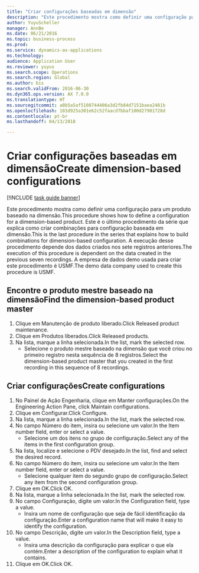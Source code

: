 ```yaml
--- 
title: "Criar configurações baseadas em dimensão"
description: "Este procedimento mostra como definir uma configuração para um produto baseado na dimensão."
author: YuyuScheller
manager: AnnBe
ms.date: 06/21/2016
ms.topic: business-process
ms.prod: 
ms.service: dynamics-ax-applications
ms.technology: 
audience: Application User
ms.reviewer: yuyus
ms.search.scope: Operations
ms.search.region: Global
ms.author: bis
ms.search.validFrom: 2016-06-30
ms.dyn365.ops.version: AX 7.0.0
ms.translationtype: HT
ms.sourcegitcommit: a8b5a5af5108744406a3d2fb84d7151baea2481b
ms.openlocfilehash: 103d925a301e62c52faacd7bbaf100d27901728d
ms.contentlocale: pt-br
ms.lasthandoff: 04/13/2018

---
```

# <a name="create-dimension-based-configurations"></a><span data-ttu-id="dead2-103">Criar configurações baseadas em dimensão</span><span class="sxs-lookup"><span data-stu-id="dead2-103">Create dimension-based configurations</span></span>

[!INCLUDE [task guide banner](../../includes/task-guide-banner.md)]

<span data-ttu-id="dead2-104">Este procedimento mostra como definir uma configuração para um produto baseado na dimensão.</span><span class="sxs-lookup"><span data-stu-id="dead2-104">This procedure shows how to define a configuration for a dimension-based product.</span></span> <span data-ttu-id="dead2-105">Este é o último procedimento da série que explica como criar combinações para configuração baseada em dimensão.</span><span class="sxs-lookup"><span data-stu-id="dead2-105">This is the last procedure in the series that explains how to build combinations for dimension-based configuration.</span></span> <span data-ttu-id="dead2-106">A execução desse procedimento depende dos dados criados nos sete registros anteriores.</span><span class="sxs-lookup"><span data-stu-id="dead2-106">The execution of this procedure is dependent on the data created in the previous seven recordings.</span></span> <span data-ttu-id="dead2-107">A empresa de dados demo usada para criar este procedimento é USMF.</span><span class="sxs-lookup"><span data-stu-id="dead2-107">The demo data company used to create this procedure is USMF.</span></span>


## <a name="find-the-dimension-based-product-master"></a><span data-ttu-id="dead2-108">Encontre o produto mestre baseado na dimensão</span><span class="sxs-lookup"><span data-stu-id="dead2-108">Find the dimension-based product master</span></span>
1. <span data-ttu-id="dead2-109">Clique em Manutenção de produto liberado.</span><span class="sxs-lookup"><span data-stu-id="dead2-109">Click Released product maintenance.</span></span>
2. <span data-ttu-id="dead2-110">Clique em Produtos liberados.</span><span class="sxs-lookup"><span data-stu-id="dead2-110">Click Released products.</span></span>
3. <span data-ttu-id="dead2-111">Na lista, marque a linha selecionada.</span><span class="sxs-lookup"><span data-stu-id="dead2-111">In the list, mark the selected row.</span></span>
    * <span data-ttu-id="dead2-112">Selecione o produto mestre baseado na dimensão que você criou no primeiro registro nesta sequência de 8 registros.</span><span class="sxs-lookup"><span data-stu-id="dead2-112">Select the dimension-based product master that you created in the first recording in this sequence of 8 recordings.</span></span>  

## <a name="create-configurations"></a><span data-ttu-id="dead2-113">Criar configurações</span><span class="sxs-lookup"><span data-stu-id="dead2-113">Create configurations</span></span>
1. <span data-ttu-id="dead2-114">No Painel de Ação Engenharia, clique em Manter configurações.</span><span class="sxs-lookup"><span data-stu-id="dead2-114">On the Engineering Action Pane, click Maintain configurations.</span></span>
2. <span data-ttu-id="dead2-115">Clique em Configurar.</span><span class="sxs-lookup"><span data-stu-id="dead2-115">Click Configure.</span></span>
3. <span data-ttu-id="dead2-116">Na lista, marque a linha selecionada.</span><span class="sxs-lookup"><span data-stu-id="dead2-116">In the list, mark the selected row.</span></span>
4. <span data-ttu-id="dead2-117">No campo Número do item, insira ou selecione um valor.</span><span class="sxs-lookup"><span data-stu-id="dead2-117">In the Item number field, enter or select a value.</span></span>
    * <span data-ttu-id="dead2-118">Selecione um dos itens no grupo de configuração.</span><span class="sxs-lookup"><span data-stu-id="dead2-118">Select any of the items in the first configuration group.</span></span>  
5. <span data-ttu-id="dead2-119">Na lista, localize e selecione o PDV desejado.</span><span class="sxs-lookup"><span data-stu-id="dead2-119">In the list, find and select the desired record.</span></span>
6. <span data-ttu-id="dead2-120">No campo Número do item, insira ou selecione um valor.</span><span class="sxs-lookup"><span data-stu-id="dead2-120">In the Item number field, enter or select a value.</span></span>
    * <span data-ttu-id="dead2-121">Selecione qualquer item do segundo grupo de configuração.</span><span class="sxs-lookup"><span data-stu-id="dead2-121">Select any item from the second configuration group.</span></span>  
7. <span data-ttu-id="dead2-122">Clique em OK.</span><span class="sxs-lookup"><span data-stu-id="dead2-122">Click OK.</span></span>
8. <span data-ttu-id="dead2-123">Na lista, marque a linha selecionada.</span><span class="sxs-lookup"><span data-stu-id="dead2-123">In the list, mark the selected row.</span></span>
9. <span data-ttu-id="dead2-124">No campo Configuração, digite um valor.</span><span class="sxs-lookup"><span data-stu-id="dead2-124">In the Configuration field, type a value.</span></span>
    * <span data-ttu-id="dead2-125">Insira um nome de configuração que seja de fácil identificação da configuração.</span><span class="sxs-lookup"><span data-stu-id="dead2-125">Enter a configuration name that will make it easy to identify the configuration.</span></span>  
10. <span data-ttu-id="dead2-126">No campo Descrição, digite um valor.</span><span class="sxs-lookup"><span data-stu-id="dead2-126">In the Description field, type a value.</span></span>
    * <span data-ttu-id="dead2-127">Insira uma descrição da configuração para explicar o que ela contém.</span><span class="sxs-lookup"><span data-stu-id="dead2-127">Enter a description of the configuration to explain what it contains.</span></span>  
11. <span data-ttu-id="dead2-128">Clique em OK.</span><span class="sxs-lookup"><span data-stu-id="dead2-128">Click OK.</span></span>



